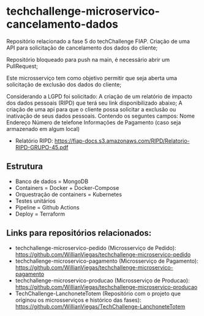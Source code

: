 # techchallenge-microservico-cancelamento-dados

Repositório relacionado a fase 5 do techChallenge FIAP. Criação de uma API para solicitação de cancelamento dos dados do cliente;

Repositório bloqueado para push na main, é necessário abrir um PullRequest;

Este microsserviço tem como objetivo permitir que seja aberta uma solicitação de exclusão dos dados do cliente;


Considerando a LGPD foi solicitado:
A criação de um relatório de impacto dos dados pessoais (RIPD) que terá seu link disponibilizado abaixo;
A criação de uma api para que o cliente possa solicitar a exclusão ou inativação de seus dados pessoais. Contendo os seguntes campos:
Nome
Endereço
Número de telefone
Informações de Pagamento (caso seja armazenado em algum local)

- Relatório RIPD: https://fiap-docs.s3.amazonaws.com/RIPD/Relatorio-RIPD-GRUPO-45.pdf

## Estrutura

- Banco de dados = MongoDB
- Containers = Docker + Docker-Compose
- Orquestração de containers = Kubernetes
- Testes unitários 
- Pipeline = Github Actions
- Deploy = Terraform


## Links para repositórios relacionados:

- techchallenge-microservico-pedido (Microsserviço de Pedido):
https://github.com/WillianViegas/techchallenge-microservico-pedido
- techchallenge-microservico-pagamento (Microsserviço de Pagamento):
https://github.com/WillianViegas/techchallenge-microservico-pagamento
- techchallenge-microservico-producao (Microsserviço de Producao):
https://github.com/WillianViegas/techchallenge-microservico-producao
- TechChallenge-LanchoneteTotem (Repositório com o projeto que originou os microsserviços e histórico das fases):
https://github.com/WillianViegas/TechChallenge-LanchoneteTotem


